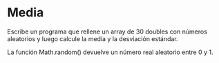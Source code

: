 # Media

Escribe un programa que rellene un array de 30 doubles con números aleatorios y
luego calcule la media y la desviación estándar.

La función Math.random() devuelve un número real aleatorio entre 0 y 1.
